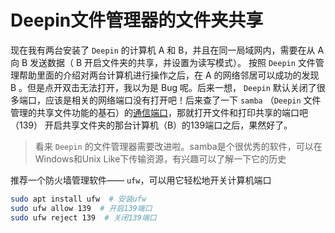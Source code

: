 # Deepin文件管理器的文件夹共享

现在我有两台安装了 `Deepin` 的计算机 A 和 B，并且在同一局域网内，需要在从 A 向 B 发送数据（ B 开启文件夹的共享，并设置为读写模式）。
按照 `Deepin` 文件管理帮助里面的介绍对两台计算机进行操作之后，在 A 的网络邻居可以成功的发现 B 。但是点开双击无法打开，我以为是 Bug 呢。后来一想， `Deepin` 默认关闭了很多端口，应该是相关的网络端口没有打开吧！后来查了一下 `samba` （`Deepin` 文件管理的共享文件功能的基石）的[通信端口](https://blog.csdn.net/wangsifu2009/article/details/6780749)，那就打开文件和打印共享的端口吧（139）
开启共享文件夹的那台计算机（B）的139端口之后，果然好了。
>看来 `Deepin` 的文件管理器需要改进啦。samba是个很优秀的软件，可以在Windows和Unix Like下传输资源，有兴趣可以了解一下它的历史

推荐一个防火墙管理软件—— `ufw`，可以用它轻松地开关计算机端口

``` bash
sudo apt install ufw  # 安装ufw
sudo ufw allow 139  # 开启139端口
sudo ufw reject 139  # 关闭139端口
```
